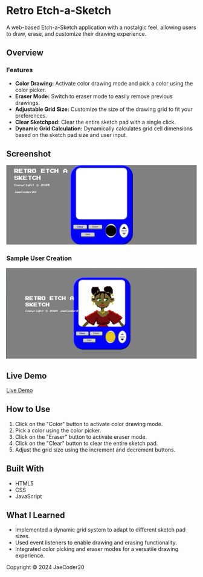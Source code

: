 # Retro Etch-a-Sketch

A web-based Etch-a-Sketch application with a nostalgic feel, allowing users to draw, erase, and customize their drawing experience.

## Overview

### Features

- **Color Drawing:** Activate color drawing mode and pick a color using the color picker.
- **Eraser Mode:** Switch to eraser mode to easily remove previous drawings.
- **Adjustable Grid Size:** Customize the size of the drawing grid to fit your preferences.
- **Clear Sketchpad:** Clear the entire sketch pad with a single click.
- **Dynamic Grid Calculation:** Dynamically calculates grid cell dimensions based on the sketch pad size and user input.

## Screenshot

![Screenshot of Project](image.png)

### Sample User Creation

![Image drawn by user](image-1.png)

## Live Demo

[Live Demo](https://jaecoder20.github.io/etch-a-sketch/)

## How to Use

1. Click on the "Color" button to activate color drawing mode.
2. Pick a color using the color picker.
3. Click on the "Eraser" button to activate eraser mode.
4. Click on the "Clear" button to clear the entire sketch pad.
5. Adjust the grid size using the increment and decrement buttons.

## Built With

- HTML5
- CSS
- JavaScript

## What I Learned

- Implemented a dynamic grid system to adapt to different sketch pad sizes.
- Used event listeners to enable drawing and erasing functionality.
- Integrated color picking and eraser modes for a versatile drawing experience.

Copyright © 2024 JaeCoder20
